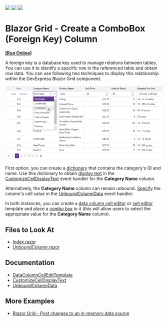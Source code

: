 <!-- default badges list -->
![](https://img.shields.io/endpoint?url=https://codecentral.devexpress.com/api/v1/VersionRange/523321257/22.1.4%2B)
[![](https://img.shields.io/badge/Open_in_DevExpress_Support_Center-FF7200?style=flat-square&logo=DevExpress&logoColor=white)](https://supportcenter.devexpress.com/ticket/details/T1108986)
[![](https://img.shields.io/badge/📖_How_to_use_DevExpress_Examples-e9f6fc?style=flat-square)](https://docs.devexpress.com/GeneralInformation/403183)
<!-- default badges end -->

# Blazor Grid - Create a ComboBox (Foreign Key) Column
<!-- run online -->
**[[Run Online]](https://codecentral.devexpress.com/523321257/)**
<!-- run online end -->

A foreign key is a database key used to manage relations between tables. You can use it to identify a specific row in the referenced table and obtain row data. You can use following two techniques to display this relationship within the DevExpress Blazor Grid component:

![Grid with ComboBox column](result.png)

First option, you can create a [dictionary](./CS/GridForeignColumn/Pages/Index.razor#L65) that contains the category's ID and name. Use this dictionary to obtain [display text](./CS/GridForeignColumn/Pages/Index.razor#L85) in the [CustomizeCellDisplayText](https://docs.devexpress.com/Blazor/DevExpress.Blazor.DxGrid.CustomizeCellDisplayText) event handler for the **Category Name** column.

Alternatively, the **Category Name** column can remain unbound. [Specify](./CS/GridForeignColumn/Pages/UnboundColumn.razor#L60) the column's cell value in the [UnboundColumnData](https://docs.devexpress.com/Blazor/DevExpress.Blazor.DxGrid.UnboundColumnData) event handler.

In both instances, you can create a [data column cell editor](https://docs.devexpress.com/Blazor/DevExpress.Blazor.DxGrid.DataColumnCellEditTemplate) or [cell editor](https://docs.devexpress.com/Blazor/DevExpress.Blazor.DxGridDataColumn.CellEditTemplate) template and place a [combo box](./CS/GridForeignColumn/Pages/Index.razor#L38) in it (this will allow users to select the appropriate value for the **Category Name** column).

## Files to Look At

- [Index.razor](./CS/GridForeignColumn/Pages/Index.razor)
- [UnboundColumn.razor](./CS/GridForeignColumn/Pages/UnboundColumn.razor)

## Documentation

- [DataColumnCellEditTemplate](https://docs.devexpress.com/Blazor/DevExpress.Blazor.DxGrid.DataColumnCellEditTemplate)
- [CustomizeCellDisplayText](https://docs.devexpress.com/Blazor/DevExpress.Blazor.DxGrid.CustomizeCellDisplayText)
- [UnboundColumnData](https://docs.devexpress.com/Blazor/DevExpress.Blazor.DxGrid.UnboundColumnData)

## More Examples

- [Blazor Grid - Post changes to an in-memory data source](https://github.com/DevExpress-Examples/blazor-dxgrid-instantly-update-data-item-fields)
